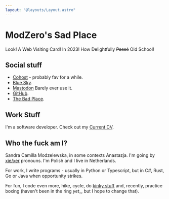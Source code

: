 ```yaml
---
layout: "@layouts/Layout.astro"
---
```

# ModZero's Sad Place

Look! A Web Visiting Card! In 2023! How Delightfully ~~Passé~~ Old School!

## Social stuff

* [Cohost](https://cohost.org/ModZero)<!--rehype:rel=me--> - probably fav for a while.
* [Blue Sky](https://bsky.app/profile/gendershrapnel.modzero.xyz)<!--rehype:rel=me-->.
* [Mastodon](https://mastodon.social/@gendershrapnel)<!--rehype:rel=me--> Barely
  ever use it.
* [GitHub](https://github.com/modulozero/)<!--rehype:rel=me-->.
* [The Bad Place](https://www.linkedin.com/in/modzero/)<!--rehype:rel=me-->.

## Work Stuff

I'm a software developer. Check out my [Current CV](./resume.pdf).

## Who the fuck am I?

Sandra Camilla Modzelewska, in some contexts Anastazja. I'm going by
[xie/xer](https://en.pronouns.page/@ModZero) pronouns. I'm Polish and I live
in Netherlands.

For work, I write programs - usually in Python or Typescript, but in C#, Rust,
Go or Java when opportunity strikes.

For fun, I code even more, hike, cycle, do [kinky stuff](./kink/profile) and,
recently, practice boxing (haven't been in the ring _yet_</i>_, but I hope to
change that).
